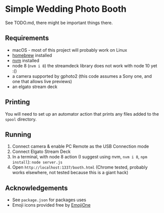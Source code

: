 # Simple Wedding Photo Booth

See TODO.md, there might be important things there.

## Requirements

- macOS - most of this project will probably work on Linux
- [homebrew](https://brew.sh/) installed
- [nvm](https://github.com/creationix/nvm) installed
- node 8 (`nvm i 8`) the streamdeck library does not work with node 10 yet :()
- a camera supported by gphoto2 (this code assumes a Sony one, and one that allows live previews)
- an elgato stream deck

## Printing

You will need to set up an automator action that prints any files added to the `spool` directory.

## Running

1. Connect camera & enable PC Remote as the USB Connection mode
2. Connect Elgato Stream Deck
3. In a terminal, with node 8 action (I suggest using nvm, `nvm i 8`, `npm install`): `node server.js`
4. Open `http://localhost:1337/booth.html` (Chrome tested, probably works elsewhere, not tested because this is a giant hack)

## Acknowledgements

- See `package.json` for packages uses
- Emoji icons provided free by [EmojiOne](https://www.emojione.com/)
